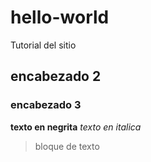 # hello-world
Tutorial del sitio
## encabezado 2
### encabezado 3
**texto en negrita**
*texto en italica*
>bloque de texto
